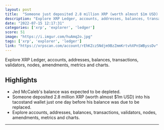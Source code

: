 ```yaml
---
layout: post
title:  "Someone just deposited 2.8 million XRP (worth almost $1m USD) into Jed McCaleb’s tacostand wallet just one day before his balance was expected to be depleted."
description: "Explore XRP Ledger, accounts, addresses, balances, transactions, validators, nodes, amendments, metrics and charts."
date: "2022-07-15 12:17:31"
categories: ['xrp', 'explorer', 'ledger']
score: 51
image: "https://i.imgur.com/huAmq2o.jpg"
tags: ['xrp', 'explorer', 'ledger']
link: "https://xrpscan.com/account/rEhKZcz5Ndjm9BzZmmKrtvhXPnSWByssDv"
---
```


Explore XRP Ledger, accounts, addresses, balances, transactions, validators, nodes, amendments, metrics and charts.

## Highlights

- Jed McCaleb's balance was expected to be depleted.
- Someone deposited 2.8 million XRP (worth almost $1m USD) into his tacostand wallet just one day before his balance was due to be replaced.
- Explore accounts, addresses, balances, transactions, validators, nodes, amendments, metrics and charts.

---
